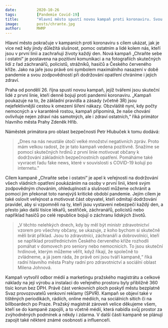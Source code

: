 ```yaml
---
date:         2020-10-26
tags:         [Pandemie Covid-19]
title:        "Hlavní město spustí novou kampaň proti koronaviru. Svou tvář jí propůjčili lidé v první linii"
image: 	      posts/chrante.jpg
author:       MHMP
---
```


Hlavní město pokračuje v kampaních proti koronaviru s cílem ukázat, jak je více než kdy jindy důležitá slušnost, pomoc ostatním a lidé kolem nás, kteří jsou v první linii a zachraňují životy každý den. Nová kampaň „Chraňte sebe i ostatní“ je postavena na pozitivní komunikaci a na fotografiích skutečných lidí z řad záchranářů, policistů, strážníků, hasičů a Českého červeného kříže. Jako na jaře jsou právě oni symbolem maximálního nasazení v době pandemie a svou zodpovědností při dodržování opatření chráníme i jejich zdraví.

Praha od pondělí 26. října spustí novou kampaň, jejíž tvářemi jsou skuteční lidé z první linie, kteří denně bojují proti pandemii koronaviru. „Kampaň poukazuje na to, že základní pravidla a zásady (včetně 3R) jsou nejefektivnější cestou k omezení šíření nákazy. Obzvláště nyní, kdy počty nemocných a v karanténě rostou, kampaň připomíná, že naše chování ovlivňuje nejen zdraví nás samotných, ale i zdraví ostatních,“ říká primátor hlavního města Prahy Zdeněk Hřib. 

Náměstek primátora pro oblast bezpečnosti Petr Hlubuček k tomu dodává: 

> „Dnes na nás neustále útočí velké množství negativních zpráv. Proto mám velkou radost, že je tato kampaň vedena pozitivně. Snažíme se pomocí skutečných hrdinů z první linie motivovat občany k dodržování základních bezpečnostních opatření. Pomáháme také vyvracet řadu fake news, které v souvislosti s COVID-19 kolují po internetu."

Cílem kampaně „Chraňte sebe i ostatní“ je apel k veřejnosti na dodržování všech vládních opatření poukázáním na osoby v první linii, které svým zodpovědným chováním, ohleduplností a slušností můžeme ochránit a pomoci jim překonat toto nanejvýš kritické období pandemie. Jejím cílem je také oslovit veřejnost a motivovat část obyvatel, kteří odmítají dodržování pravidel, aby si vzpomněli na ty, kteří jsou vystaveni nebezpečí každý den, a přesto jako další tisíce lékařů, sestřiček, záchranářů, policistů nebo například hasičů po celé republice bojují o záchranu lidských životů.

> „V těchto nelehkých dnech, kdy by měl být ministr zdravotnictví vzorem pro všechny občany, se ukazuje, z koho bychom si skutečně měli brát příklad. Jsou to zdravotníci, záchranáři a dobrovolníci, kteří se například prostřednictvím Českého červeného kříže rozhodli pomáhat v domovech pro seniory nebo nemocnicích. To jsou skuteční hrdinové, kterým můžeme věřit, když říkají, že společně to zvládneme, a já jsem ráda, že právě oni jsou tváří kampaně,“ říká radní hlavního města Prahy radní pro zdravotnictví a sociální oblast Milena Johnová.

Kampaň vytvořil odbor médií a marketingu pražského magistrátu a celkové náklady na její výrobu a instalaci do veřejného prostoru byly přibližně 360 tisíc korun bez DPH. Právě část venkovních ploch poskytl městu bezplatně Svaz provozovatelů venkovní reklamy (SPVR). Kampaň se objeví také v tištěných periodikách, rádiích, online médiích, na sociálních sítích či na billboardech po Praze. Pražský magistrát zároveň velice děkujeme všem, kteří se do kampaně zapojili, a to včetně médií, která nabídla svůj prostor za zvýhodněných podmínek a někdy i zdarma. V další části kampaně se plánují zapojit také některé známé osobnosti a influenceři.
